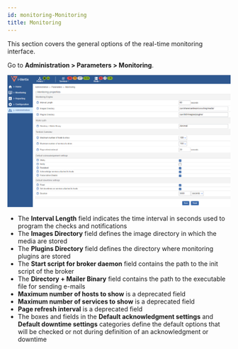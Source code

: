 ```yaml
---
id: monitoring-Monitoring
title: Monitoring
---
```


This section covers the general options of the real-time monitoring interface.

Go to **Administration > Parameters > Monitoring**.

![image](../../assets/administration/monitoring/parameters-monitoring.png)

- The **Interval Length** field indicates the time interval in seconds used to
program the checks and notifications
- The **Images Directory** field defines the image directory in which the media
are stored
- The **Plugins Directory** field defines the directory where monitoring plugins
are stored
- The **Start script for broker daemon** field contains the path to the init
script of the broker
- The **Directory + Mailer Binary** field contains the path to the executable file
for sending e-mails
- **Maximum number of hosts to show** is a deprecated field
- **Maximum number of services to show** is a deprecated field
- **Page refresh interval** is a deprecated field
- The boxes and fields in the **Default acknowledgment settings** and
**Default downtime settings** categories define the default options that will
be checked or not during definition of an acknowledgment or downtime
